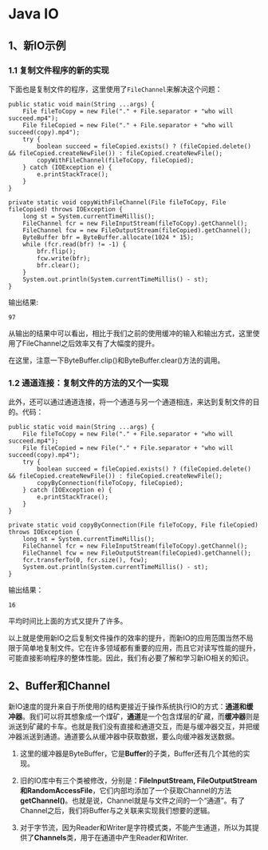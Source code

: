 # Java IO

## 1、新IO示例

### 1.1 复制文件程序的新的实现

下面也是复制文件的程序，这里使用了`FileChannel`来解决这个问题：

    public static void main(String ...args) {
        File fileToCopy = new File("." + File.separator + "who will succeed.mp4");
        File fileCopied = new File("." + File.separator + "who will succeed(copy).mp4");
        try {
            boolean succeed = fileCopied.exists() ? (fileCopied.delete() && fileCopied.createNewFile()) : fileCopied.createNewFile();
            copyWithFileChannel(fileToCopy, fileCopied);
        } catch (IOException e) {
            e.printStackTrace();
        }
    }

    private static void copyWithFileChannel(File fileToCopy, File fileCopied) throws IOException {
        long st = System.currentTimeMillis();
        FileChannel fcr = new FileInputStream(fileToCopy).getChannel();
        FileChannel fcw = new FileOutputStream(fileCopied).getChannel();
        ByteBuffer bfr = ByteBuffer.allocate(1024 * 15);
        while (fcr.read(bfr) != -1) {
            bfr.flip();
            fcw.write(bfr);
            bfr.clear();
        }
        System.out.println(System.currentTimeMillis() - st);
    }

输出结果:

    97

从输出的结果中可以看出，相比于我们之前的使用缓冲的输入和输出方式，这里使用了FileChannel之后效率又有了大幅度的提升。

在这里，注意一下ByteBuffer.clip()和ByteBuffer.clear()方法的调用。

### 1.2 通道连接：复制文件的方法的又个一实现

此外，还可以通过通道连接，将一个通道与另一个通道相连，来达到复制文件的目的。代码：

    public static void main(String ...args) {
        File fileToCopy = new File("." + File.separator + "who will succeed.mp4");
        File fileCopied = new File("." + File.separator + "who will succeed(copy).mp4");
        try {
            boolean succeed = fileCopied.exists() ? (fileCopied.delete() && fileCopied.createNewFile()) : fileCopied.createNewFile();
            copyByConnection(fileToCopy, fileCopied);
        } catch (IOException e) {
            e.printStackTrace();
        }
    }

    private static void copyByConnection(File fileToCopy, File fileCopied) throws IOException {
        long st = System.currentTimeMillis();
        FileChannel fcr = new FileInputStream(fileToCopy).getChannel();
        FileChannel fcw = new FileOutputStream(fileCopied).getChannel();
        fcr.transferTo(0, fcr.size(), fcw);
        System.out.println(System.currentTimeMillis() - st);
    }

输出结果：

    16

平均时间比上面的方式又提升了许多。

以上就是使用新IO之后复制文件操作的效率的提升，而新IO的应用范围当然不局限于简单地复制文件。它在许多领域都有重要的应用，而且它对读写性能的提升，可能直接影响程序的整体性能。因此，我们有必要了解和学习新IO相关的知识。

## 2、Buffer和Channel

新IO速度的提升来自于所使用的结构更接近于操作系统执行IO的方式：**通道和缓冲器**。我们可以将其想象成一个煤矿，**通道**是一个包含煤层的矿藏，而**缓冲器**则是派送到矿藏的卡车。也就是我们没有直接和通道交互，而是与缓冲器交互，并把缓冲器派送到通道。通道要么从缓冲器中获取数据，要么向缓冲器发送数据。

1. 这里的缓冲器是ByteBuffer，它是**Buffer**的子类，Buffer还有几个其他的实现。

2. 旧的IO库中有三个类被修改，分别是：**FileInputStream, FileOutputStream和RandomAccessFile**，它们内部均添加了一个获取Channel的方法**getChannel()**。也就是说，Channel就是与文件之间的一个“通道”。有了Channel之后，我们将Buffer与之关联来实现我们想要的逻辑。

3. 对于字节流，因为Reader和Writer是字符模式类，不能产生通道，所以为其提供了**Channels**类，用于在通道中产生Reader和Writer. 







